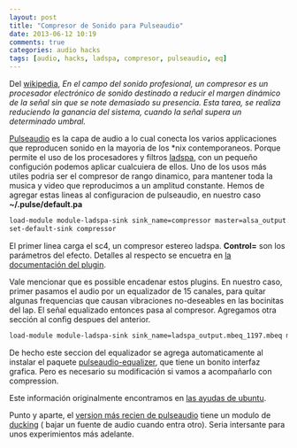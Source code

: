 ```yaml
---
layout: post
title: "Compresor de Sonido para Pulseaudio"
date: 2013-06-12 10:19
comments: true
categories: audio hacks
tags: [audio, hacks, ladspa, compresor, pulseaudio, eq]
---
```

Del [wikipedia](https://es.wikipedia.org/wiki/Compresor_%28sonido%29), *En el campo del sonido profesional, un compresor es un procesador electrónico de sonido destinado a reducir el margen dinámico de la señal sin que se note demasiado su presencia. Esta tarea, se realiza reduciendo la ganancia del sistema, cuando la señal supera un determinado umbral.*

[Pulseaudio](http://es.wikipedia.org/wiki/PulseAudio) es la capa de audio a lo cual conecta los varios applicaciones que reproducen sonido en la mayoria de los *nix contemporaneos. Porque permite el uso de los procesadores y filtros [ladspa](http://www.ladspa.org/), con un pequeño configución podemos aplicar cualcuiera de ellos. Uno de los usos más utiles podria ser el compresor de rango dinamico, para mantener toda la musica y video que reproducimos a un amplitud constante. Hemos de agregar estas lineas al configuracion de pulseaudio, en nuestro caso **~/.pulse/default.pa**

``` bash sc4 plugin para pulseaudio
load-module module-ladspa-sink sink_name=compressor master=alsa_output.pci-0000_00_1e.2.analog-stereo plugin=sc4_1882 label=sc4 control=1,1.5,401,-30,20,5,12
set-default-sink compressor
```

El primer linea carga el sc4, un compresor estereo ladspa. **Control=** son los parámetros del efecto. Detalles al respecto se encuetra en [la documentación del plugin](http://plugin.org.uk/ladspa-swh/docs/ladspa-swh.html#tth_sEc2.91).

<!-- more -->

Vale mencionar que es possible encadenar estos plugins. En nuestro caso, primer pasamos el audio por un equalizador de 15 canales, para quitar algunas frequencias que causan vibraciones no-deseables en las bocinitas del lap. El señal equalizado entonces pasa al compresor. Agregamos otra sección al config despues del anterior.

``` bash equalizador para pulseaudio
load-module module-ladspa-sink sink_name=ladspa_output.mbeq_1197.mbeq master=compressor plugin=mbeq_1197 label=mbeq control=-30.0,-19.7,-15.6,-12.0,-3.9,-1.3,0.0,0.0,0.0,0.0,0.0,0.0,-1.3,-4.6,-5.7
```

De hecho este seccion del equalizador se agrega automaticamente al instalar el paquete [pulseaudio-equalizer](https://aur.archlinux.org/packages/pulseaudio-equalizer/), que tiene un bonito interfaz grafica. Pero es necesario su modificación si vamos a acompañarlo con compression.

Este información originalmente encontramos en [las ayudas de ubuntu](http://askubuntu.com/questions/31580/is-there-a-way-of-leveling-compressing-the-sound-system-wide).

Punto y aparte, el [version más recien de pulseaudio](http://www.freedesktop.org/wiki/Software/PulseAudio/Notes/4.0/) tiene un modulo de [ducking](http://en.wikipedia.org/wiki/Ducking) ( bajar un fuente de audio cuando entra otro). Seria intersante para unos experimientos más adelante.
